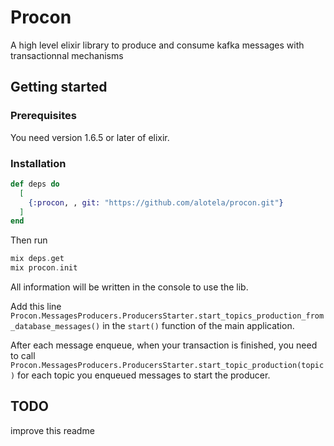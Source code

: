 # Procon

A high level elixir library to produce and consume kafka messages with transactionnal mechanisms


## Getting started

### Prerequisites

You need version 1.6.5 or later of elixir.


### Installation

```elixir
def deps do
  [
    {:procon, , git: "https://github.com/alotela/procon.git"}
  ]
end
```

Then run
```elixir
mix deps.get
mix procon.init
```

All information will be written in the console to use the lib.

Add this line ```Procon.MessagesProducers.ProducersStarter.start_topics_production_from_database_messages()``` in the ```start()``` function of the main application.  

After each message enqueue, when your transaction is finished, you need to call ```Procon.MessagesProducers.ProducersStarter.start_topic_production(topic)``` for each topic you enqueued messages to start the producer.

## TODO

improve this readme
